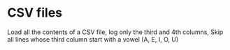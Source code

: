 # CSV files

Load all the contents of a CSV file, log only the third and 4th columns, Skip all lines whose third column start with a vowel (A, E, I, O, U)